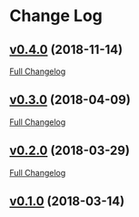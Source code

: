 #  Change Log



## [v0.4.0](https://github.com/ascariandrea/revolut-sdk/tree/v0.4.0) (2018-11-14)
[Full Changelog](https://github.com/ascariandrea/revolut-sdk/compare/v0.3.0...v0.4.0)

## [v0.3.0](https://github.com/ascariandrea/revolut-sdk/tree/v0.3.0) (2018-04-09)
[Full Changelog](https://github.com/ascariandrea/revolut-sdk/compare/v0.2.0...v0.3.0)

## [v0.2.0](https://github.com/ascariandrea/revolut-sdk/tree/v0.2.0) (2018-03-29)
[Full Changelog](https://github.com/ascariandrea/revolut-sdk/compare/v0.1.0...v0.2.0)

## [v0.1.0](https://github.com/ascariandrea/revolut-sdk/tree/v0.1.0) (2018-03-14)
